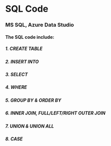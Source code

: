 # SQL Code

### MS SQL, Azure Data Studio

#### The SQL code include:

##### 1. CREATE TABLE
##### 2. INSERT INTO
##### 3. SELECT 
##### 4. WHERE 
##### 5. GROUP BY & ORDER BY
##### 6. INNER JOIN, FULL/LEFT/RIGHT OUTER JOIN
##### 7. UNION & UNION ALL
##### 8. CASE


